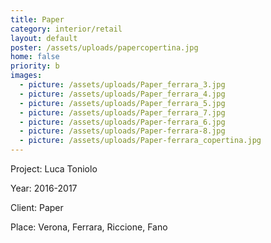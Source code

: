 ```yaml
---
title: Paper
category: interior/retail
layout: default
poster: /assets/uploads/papercopertina.jpg
home: false
priority: b
images:
  - picture: /assets/uploads/Paper_ferrara_3.jpg
  - picture: /assets/uploads/Paper_ferrara_4.jpg
  - picture: /assets/uploads/Paper_ferrara_5.jpg
  - picture: /assets/uploads/Paper_ferrara_7.jpg
  - picture: /assets/uploads/Paper-ferrara_6.jpg
  - picture: /assets/uploads/Paper-ferrara-8.jpg
  - picture: /assets/uploads/Paper-ferrara_copertina.jpg
---
```

Project: Luca Toniolo

Year: 2016-2017

Client: Paper

Place: Verona, Ferrara, Riccione, Fano




